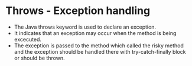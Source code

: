 # Throws - Exception handling

- The Java throws keyword is used to declare an exception.
- It indicates that an exception may occur when the method is being excecuted.
- The exception is passed to the method which called the risky method and the exception should be handled there with try-catch-finally block or should be thrown.